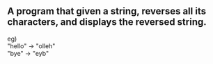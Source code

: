 ## A program that given a string, reverses all its characters, and displays the reversed string.  
eg)  
"hello" -> "olleh"  
"bye"   -> "eyb"
